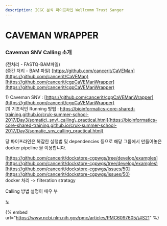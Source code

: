 ```yaml
---
description: ICGC 분석 파이프라인 Wellcomm Trust Sanger
---
```


# CAVEMAN WRAPPER

### Caveman SNV Calling 소개

  


\(전처리 - FASTQ-BAM파일\)  
\(중간 처리 - BAM 파일\) [https://github.com/cancerit/CaVEMan](https://github.com/cancerit/CaVEMan)  
[https://github.com/cancerit/cgpCaVEManWrapper](https://github.com/cancerit/cgpCaVEManWrapper)





1\) Caveman SNV : [https://github.com/cancerit/cgpCaVEManWrapper](https://github.com/cancerit/cgpCaVEManWrapper)  
[1\) 기초적인 Running 방법 : https://bioinformatics-core-shared-training.github.io/cruk-summer-school-2017/Day3/somatic\_snv\_calling\_practical.html](https://bioinformatics-core-shared-training.github.io/cruk-summer-school-2017/Day3/somatic_snv_calling_practical.html)  




  
당 파이프라인은 복잡한 실행법 및 dependencies 등으로 해당 그룹에서 만들어놓은 docker pipeline 을 이용합니다.







[https://github.com/cancerit/dockstore-cgpwgs/tree/develop/examples](https://github.com/cancerit/dockstore-cgpwgs/tree/develop/examples)  
[https://github.com/cancerit/dockstore-cgpwgs/issues/50](https://github.com/cancerit/dockstore-cgpwgs/issues/50)  
docker 처리 -&gt; filteration stratagy



Calling 방법 설명이 매우 부





노

{% embed url="https://www.ncbi.nlm.nih.gov/pmc/articles/PMC6097605/\#S21" %}





